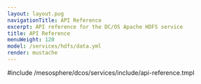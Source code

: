 ```yaml
---
layout: layout.pug
navigationTitle: API Reference
excerpt: API reference for the DC/OS Apache HDFS service
title: API Reference
menuWeight: 120
model: /services/hdfs/data.yml
render: mustache
---
```


#include /mesosphere/dcos/services/include/api-reference.tmpl
